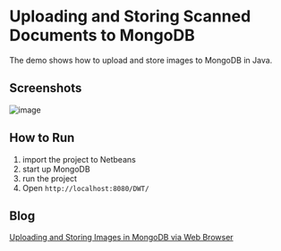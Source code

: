 Uploading and Storing Scanned Documents to MongoDB
=======================================================================
The demo shows how to upload and store images to MongoDB in Java.

Screenshots
-----------
![image](http://www.codepool.biz/wp-content/uploads/2015/04/dwt_mongodb.png)

How to Run
----------
1. import the project to Netbeans
2. start up MongoDB
3. run the project
3. Open `http://localhost:8080/DWT/`

Blog
----
[Uploading and Storing Images in MongoDB via Web Browser][1]

[1]:http://www.codepool.biz/mongodb/upload-images-to-mongodb-via-web.html
